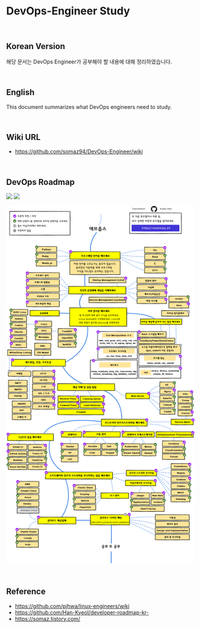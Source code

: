 # DevOps-Engineer Study

<br/>

## Korean Version
해당 문서는 DevOps Engineer가 공부해야 할 내용에 대해 정리하였습니다.

<br/>

## English
This document summarizes what DevOps engineers need to study.

<br/>

## Wiki URL
- https://github.com/somaz94/DevOps-Engineer/wiki

<br/>

## DevOps Roadmap

[![](https://img.shields.io/badge/-Download%20PDF%20-0a0a0a.svg?style=flat&colorA=0a0a0a)](https://gum.co/devops-roadmap) [![](https://img.shields.io/badge/-Shareable%20Link%20-0a0a0a.svg?style=flat&colorA=0a0a0a)](https://roadmap.sh/devops)

![데브옵스 로드맵](./img/devops(kr).png) 

<br/>

## Reference
- https://github.com/pjhwa/linux-engineers/wiki
- https://github.com/Han-Kyeol/developer-roadmap-kr-
- https://somaz.tistory.com/